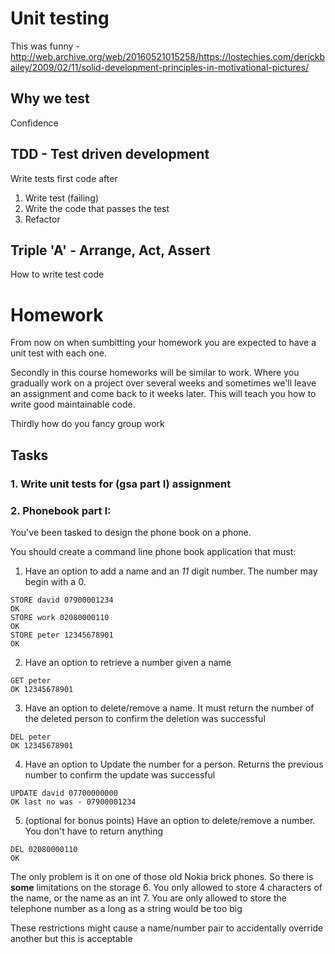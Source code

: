 # Unit testing
This was funny - http://web.archive.org/web/20160521015258/https://lostechies.com/derickbailey/2009/02/11/solid-development-principles-in-motivational-pictures/

## Why we test
Confidence


## TDD - Test driven development
Write tests first code after

1. Write test (failing)
2. Write the code that passes the test
3. Refactor


## Triple 'A' - Arrange, Act, Assert
How to write test code


# Homework
From now on when sumbitting your homework you are expected to have a unit test with each one.

Secondly in this course homeworks will be similar to work. Where you gradually work on a project over several weeks and sometimes we'll leave an assignment and come back to it weeks later. This will teach you how to write good maintainable code.

Thirdly how do you fancy group work

## Tasks
### 1. Write unit tests for (gsa part I) assignment  
### 2. Phonebook part I:  
You've been tasked to design the phone book on a phone. 

You should create a command line phone book application that must:
1. Have an option to add a name and an *11* digit number. The number may begin with a 0.
```
STORE david 07900001234
OK
STORE work 02080000110
OK
STORE peter 12345678901
OK
```
2. Have an option to retrieve a number given a name
```
GET peter
OK 12345678901
```
3. Have an option to delete/remove a name. It must return the number of the deleted person to confirm the deletion was successful
```
DEL peter
OK 12345678901
```
4. Have an option to Update the number for a person. Returns the previous number to confirm the update was successful  
```
UPDATE david 07700000000
OK last no was - 07900001234
```
5. (optional for bonus points) Have an option to delete/remove a number. You don't have to return anything
```
DEL 02080000110
OK
```


The only problem is it on one of those old Nokia brick phones. So there is **some** limitations on the storage
6. You only allowed to store 4 characters of the name, or the name as an int
7. You are only allowed to store the telephone number as a long as a string would be too big

These restrictions might cause a name/number pair to accidentally override another but this is acceptable
